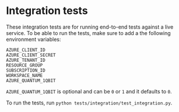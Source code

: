 # Integration tests

These integration tests are for running end-to-end tests against a live service.
To be able to run the tests, make sure to add a the following environment variables:

```plaintext
AZURE_CLIENT_ID
AZURE_CLIENT_SECRET
AZURE_TENANT_ID 
RESOURCE_GROUP
SUBSCRIPTION_ID
WORKSPACE_NAME
AZURE_QUANTUM_1QBIT
```

`AZURE_QUANTUM_1QBIT` is optional and can be `0` or `1` and it defaults to `0`.

To run the tests, run `python tests/integration/test_integration.py`.
